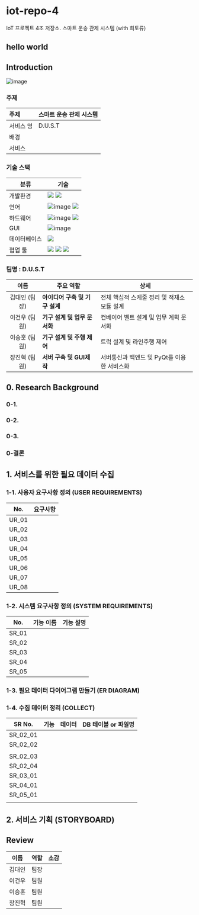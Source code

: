 # iot-repo-4
IoT 프로젝트 4조 저장소. 스마트 운송 관제 시스템 (with 희토류)

## hello world
## Introduction
![image](https://github.com/user-attachments/assets/5e2d5fe0-94d9-42e6-b76e-825557a285cc)

### 주제
| 주제 | 스마트 운송 관제 시스템 |
|:---|:---|
| 서비스 명 | D.U.S.T|
| 배경 | 
| 서비스 | 

### 기술 스택
|분류|기술|
|---|---|
|개발환경|<img src="https://img.shields.io/badge/Linux-FCC624?style=for-the-badge&logo=linux&logoColor=white"/> <img src="https://img.shields.io/badge/Ubuntu-E95420?style=for-the-badge&logo=Ubuntu&logoColor=white"/>|
|언어| ![image](https://github.com/user-attachments/assets/bbe4f6ae-9385-48db-b091-61309c29f707) <img src="https://img.shields.io/badge/Python-3776AB?style=for-the-badge&logo=Python&logoColor=white"/>|
|하드웨어|![image](https://github.com/user-attachments/assets/4065f635-0427-452b-90ec-39ffccc53d3a) <img src="https://img.shields.io/badge/Platform-ESP32-informational?style=flat&logo=Arduino&logoColor=white&color=00979D"/>|
|GUI|![image](https://github.com/user-attachments/assets/9cc06401-21cb-48fc-8e7b-0e78c9f76e2c)|
|데이터베이스|<img src="https://img.shields.io/badge/MYSQL-4479A1?style=for-the-badge&logo=mysql&logoColor=white"/>|
|협업 툴|<img src="https://img.shields.io/badge/confluence-172B4D?style=for-the-badge&logo=confluence&logoColor=white"/> <img src="https://img.shields.io/badge/slack-4A154B?style=for-the-badge&logo=slack&logoColor=white"/> <img src="https://img.shields.io/badge/Jira-0052CC?style=for-the-badge&logo=Jira&logoColor=white"/>



### 팀명 : D.U.S.T
| 이름 | 주요 역할 | 상세 |
|:---:|---|---|
| 김대인 (팀장) | **아이디어 구축 및 기구 설계**  | 전체 핵심적 스케줄 정리 및 적재소 모듈 설계 |
| 이건우 (팀원) | **기구 설계 및 업무 문서화** | 컨베이어 벨트 설계 및 업무 계획 문서화|
| 이승훈 (팀원) | **기구 설계 및 주행 제어**   | 트럭 설계 및 라인주행 제어 |
| 장진혁 (팀원) | **서버 구축 및 GUI제작**  | 서버통신과 백엔드 및 PyQt를 이용한 서비스화 |

## 0. Research Background

### 0-1. 



### 0-2. 



### 0-3. 



### 0-결론



## 1. 서비스를 위한 필요 데이터 수집

### 1-1. 사용자 요구사항 정의 (USER REQUIREMENTS)


| No. | 요구사항 |
|:---:|---|
|UR_01|
|UR_02| 
|UR_03|
|UR_04|
|UR_05|
|UR_06|
|UR_07|
|UR_08|

### 1-2. 시스템 요구사항 정의 (SYSTEM REQUIREMENTS)



| No. | 기능 이름 | 기능 설명 |
|:---:|---|---|
|SR_01| | |
|SR_02| | |
|SR_03| | |
|SR_04||
|SR_05|||

### 1-3. 필요 데이터 다이어그램 만들기 (ER DIAGRAM)



### 1-4. 수집 데이터 정리 (COLLECT)

| SR No. | 기능 | 데이터 | DB 테이블 or 파일명 |
|:---:|---|---|---|
|SR_02_01|  | | |
|SR_02_02| | |  |
|        |         |  |  |
|SR_02_03|  |  |  |
|SR_02_04|  | |  |
|SR_03_01|  |  |  |
|SR_04_01|  |  |  |
|SR_05_01|  |  |  |
|        |         |  |  |


## 2. 서비스 기획 (STORYBOARD)

## Review
| 이름   | 역할   | 소감 |
|--------|--------|------|
| 김대인  | 팀장 |  |
| 이건우  | 팀원 |  |
| 이승훈  | 팀원 |  |
| 장진혁  | 팀원 |  |

